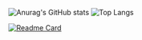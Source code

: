 

![Anurag's GitHub stats](https://github-readme-stats.vercel.app/api?username=BekzodDevv&show_icons=true&theme=chartreuse-dark)
![Top Langs](https://github-readme-stats.vercel.app/api/top-langs/?username=BekzodDevv&layout=compact&theme=chartreuse-dark)



[![Readme Card](https://github-readme-stats.vercel.app/api/pin/?username=BekzodDevv&repo=github-readme-stats)](https://github.com/anuraghazra/github-readme-stats)











